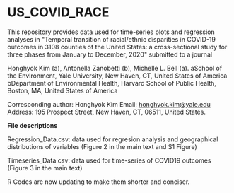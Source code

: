 # US_COVID_RACE

This repository provides data used for time-series plots and regression analyses in "Temporal transition of racial/ethnic disparities in COVID-19 outcomes in 3108 counties of the United States: a cross-sectional study for three phases from January to December, 2020" submitted to a journal

Honghyok Kim (a), Antonella Zanobetti (b), Michelle L. Bell (a).
aSchool of the Environment, Yale University, New Haven, CT, United States of America 
bDepartment of Environmental Health, Harvard School of Public Health, Boston, MA, United States of America

Corresponding author: Honghyok Kim
Email: honghyok.kim@yale.edu
Address: 195 Prospect Street, New Haven, CT, 06511, United States.

**File descriptions**

Regression_Data.csv: data used for regresion analysis and geographical distributions of variables (Figure 2 in the main text and S1 Figure)

Timeseries_Data.csv: data used for time-series of COVID19 outcomes (Figure 3 in the main text)

R Codes are now updating to make them shorter and conciser.

